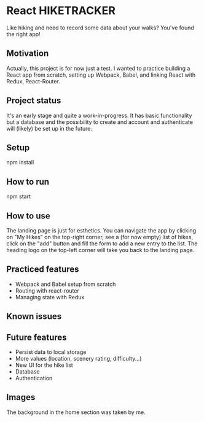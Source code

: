 # React HIKETRACKER
Like hiking and need to record some data about your walks? You've found the right app!

## Motivation
Actually, this project is for now just a test. I wanted to practice building a React app from scratch, setting up Webpack, Babel, and linking React with Redux, React-Router.

## Project status
It's an early stage and quite a work-in-progress.
It has basic functionality but a database and the possibility to create and account and authenticate will (likely) be set up in the future. 

## Setup
npm install

## How to run
npm start

## How to use
The landing page is just for esthetics.
You can navigate the app by clicking on "My Hikes" on the top-right corner, see a (for now empty) list of hikes, click on the "add" button and fill the form to add a new entry to the list.
The heading logo on the top-left corner will take you back to the landing page.

## Practiced features
- Webpack and Babel setup from scratch
- Routing with react-router
- Managing state with Redux

## Known issues

## Future features
- Persist data to local storage
- More values (location, scenery rating, difficulty...)
- New UI for the hike list
- Database
- Authentication

## Images
The background in the home section was taken by me.